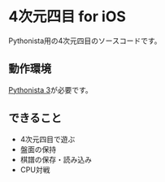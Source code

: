 # 4次元四目 for iOS

Pythonista用の4次元四目のソースコードです。

## 動作環境

[Pythonista 3](https://itunes.apple.com/jp/app/pythonista-3/id1085978097?l=en&mt=8)が必要です。

## できること

- 4次元四目で遊ぶ
- 盤面の保持
- 棋譜の保存・読み込み
- CPU対戦
